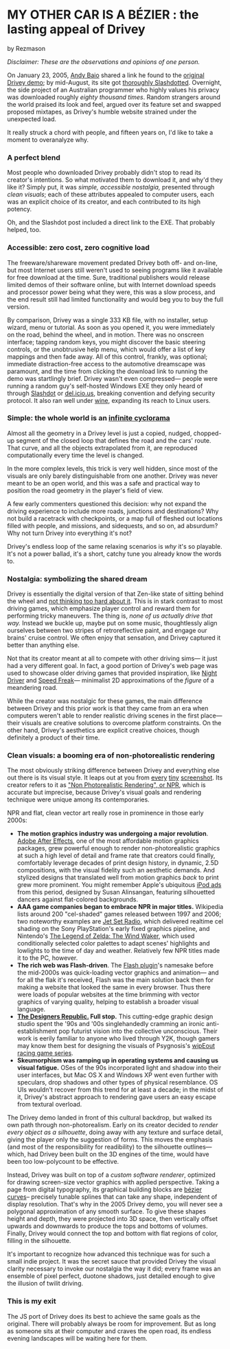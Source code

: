 # MY OTHER CAR IS A BÉZIER : the lasting appeal of Drivey
by Rezmason


*Disclaimer: These are the observations and opinions of one person.*

On January 23, 2005, [Andy Baio](https://waxy.org/) shared a link he found to the [original Drivey demo](http://web.archive.org/web/20211022163339/https://drivey.com/); by mid-August, its site got [thoroughly Slashdotted](https://tech.slashdot.org/story/05/08/10/0151200/moody-non-photo-realistic-driving).
Overnight, the side project of an Australian programmer who highly values his privacy was downloaded roughly *eighty thousand times*. Random strangers around the world praised its look and feel, argued over its feature set and swapped proposed mixtapes, as Drivey's humble website strained under the unexpected load.

It really struck a chord with people, and fifteen years on, I'd like to take a moment to overanalyze why.

### A perfect blend

Most people who downloaded Drivey probably didn't stop to read its creator's intentions. So what motivated them to download it, and why'd they like it? Simply put, it was _simple, accessible nostalgia,_ presented through _clean visuals_; each of these attributes appealed to computer users, each was an explicit choice of its creator, and each contributed to its high potency.

Oh, and the Slashdot post included a direct link to the EXE. That probably helped, too.

### Accessible: zero cost, zero cognitive load

The freeware/shareware movement predated Drivey both off- and on-line, but most Internet users still weren't used to seeing programs like it available for free download at the time. Sure, traditional publishers would release limited demos of their software online, but with Internet download speeds and processor power being what they were, this was a slow process, and the end result still had limited functionality and would beg you to buy the full version. 

By comparison, Drivey was a single 333 KB file, with no installer, setup wizard, menu or tutorial. As soon as you opened it, you were immediately on the road, behind the wheel, and in motion. There was no onscreen interface; tapping random keys, you might discover the basic steering controls, or the unobtrusive help menu, which would offer a list of key mappings and then fade away. All of this control, frankly, was optional; immediate distraction-free access to the automotive dreamscape was paramount, and the time from clicking the download link to running the demo was startlingly brief. Drivey wasn't even compressed— people were running a random guy's self-hosted Windows EXE they only heard of through [Slashdot](https://slashdot.org/faq/slashmeta.shtml) or [del.icio.us](https://en.wikipedia.org/wiki/Delicious_(website)), breaking convention and defying security protocol. It also ran well under [wine](https://www.winehq.org/), expanding its reach to Linux users.

### Simple: the whole world is an [infinite cyclorama](https://en.wikipedia.org/wiki/Cyclorama_(theater))

Almost all the geometry in a Drivey level is just a copied, nudged, chopped-up segment of the closed loop that defines the road and the cars' route. That curve, and all the objects extrapolated from it, are reproduced computationally every time the level is changed.

In the more complex levels, this trick is very well hidden, since most of the visuals are only barely distinguishable from one another. Drivey was never meant to be an open world, and this was a safe and practical way to position the road geometry in the player's field of view.

A few early commenters questioned this decision: why not expand the driving experience to include more roads, junctions and destinations? Why not build a racetrack with checkpoints, or a map full of fleshed out locations filled with people, and missions, and sidequests, and so on, ad absurdum? Why not turn Drivey into everything it's not?

Drivey's endless loop of the same relaxing scenarios is _why_ it's so playable. It's not a power ballad, it's a short, catchy tune you already know the words to.

### Nostalgia: symbolizing the shared dream

Drivey is essentially the digital version of that Zen-like state of sitting behind the wheel and [not thinking too hard about it](https://en.wikipedia.org/wiki/Automaticity). This is in stark contrast to most driving games, which emphasize player control and reward them for performing tricky maneuvers. The thing is, _none of us actually drive that way._ Instead we buckle up, maybe put on some music, thoughtlessly align ourselves between two stripes of retroreflective paint, and engage our brains' cruise control. We often enjoy that sensation, and Drivey captured it better than anything else.

Not that its creator meant at all to compete with other driving sims— it just had a very different goal. In fact, a good portion of Drivey's web page was used to showcase older driving games that provided inspiration, like [Night Driver](https://en.wikipedia.org/wiki/Night_Driver_(video_game)) and [Speed Freak](https://en.wikipedia.org/wiki/Speed_Freak)— minimalist 2D approximations of the *figure* of a meandering road.

While the creator was nostalgic for these games, the main difference between Drivey and this prior work is that they came from an era when computers weren't able to render realistic driving scenes in the first place— their visuals are creative solutions to overcome platform constraints. On the other hand, Drivey's aesthetics are explicit creative choices, though definitely a product of their time.

### Clean visuals: a booming era of non-photorealistic rendering

The most obviously striking difference between Drivey and everything else out there is its visual style. It leaps out at you from [every](http://web.archive.org/web/20070810131900/http://drivey.com/640/030.gif) [tiny](http://web.archive.org/web/20070720090753/http://drivey.com/img/002.gif) [screenshot](http://web.archive.org/web/20070720090714/http://drivey.com/img/copper.jpg). Its creator refers to it as ["Non Photorealistic Rendering", or NPR](https://en.wikipedia.org/wiki/Non-photorealistic_rendering), which is accurate but imprecise, because Drivey's visual goals and rendering technique were unique among its contemporaries.

NPR and flat, clean vector art really rose in prominence in those early 2000s:

- **The motion graphics industry was undergoing a major revolution**. [Adobe After Effects](https://en.wikipedia.org/wiki/Adobe_After_Effects), one of the most affordable motion graphics packages, grew powerful enough to render non-photorealistic graphics at such a high level of detail and frame rate that creators could finally, comfortably leverage decades of print design history, in dynamic, 2.5D compositions, with the visual fidelity such an aesthetic demands. And stylized designs that translated well from motion graphics _back_ to print grew more prominent. You might remember Apple's ubiquitous [iPod ads](https://en.wikipedia.org/wiki/IPod_advertising#Silhouette_style) from this period, designed by Susan Alinsangan, featuring silhouetted dancers against flat-colored backgrounds.
- **AAA game companies began to embrace NPR in major titles.** Wikipedia lists around 200 "cel-shaded" games released between 1997 and 2006; two noteworthy examples are [Jet Set Radio](https://en.wikipedia.org/wiki/Jet_Set_Radio), which delivered realtime cel shading on the Sony PlayStation's early fixed graphics pipeline, and Nintendo's [The Legend of Zelda: The Wind Waker](https://en.wikipedia.org/wiki/The_Legend_of_Zelda:_The_Wind_Waker), which used conditionally selected color palettes to adapt scenes' highlights and lowlights to the time of day and weather. Relatively few NPR titles made it to the PC, however.
- **The rich web was Flash-driven**. The [Flash plugin](https://en.wikipedia.org/wiki/Adobe_Flash)'s namesake before the mid-2000s was quick-loading vector graphics and animation— and for all the flak it's received, Flash was the main solution back then for making a website that looked the same in every browser. Thus there were loads of popular websites at the time brimming with vector graphics of varying quality, helping to establish a broader visual language.
- **[The Designers Republic.](https://www.thedesignersrepublic.com/) Full stop.** This cutting-edge graphic design studio spent the '90s and '00s singlehandedly cramming an ironic anti-establishment pop futurist vision into the collective unconscious. Their work is eerily familiar to anyone who lived through Y2K, though gamers may know them best for designing the visuals of Psygnosis's [wipEout racing game series](https://en.wikipedia.org/wiki/Wipeout_(series)).
- **Skeumorphism was ramping up in operating systems and causing us visual fatigue.** OSes of the 90s incorporated light and shadow into their user interfaces, but Mac OS X and Windows XP went even further with speculars, drop shadows and other types of physical resemblance. OS UIs wouldn't recover from this trend for at least a decade; in the midst of it, Drivey's abstract approach to rendering gave users an easy escape from textural overload.

The Drivey demo landed in front of this cultural backdrop, but walked its own path through non-photorealism. Early on its creator decided to _render every object as a silhouette_, doing away with any texture and surface detail, giving the player only the suggestion of forms. This moves the emphasis (and most of the responsibility for readibility) to the silhouette outlines— which, had Drivey been built on the 3D engines of the time, would have been too low-polycount to be effective.

Instead, Drivey was built on top of a _custom software renderer_, optimized for drawing screen-size vector graphics with applied perspective. Taking a page from digital typography, its graphical building blocks are [bézier curves](https://en.wikipedia.org/wiki/B%C3%A9zier_curve)– precisely tunable splines that can take any shape, independent of display resolution. That's why in the 2005 Drivey demo, you will never see a polygonal approximation of any smooth surface. To give these shapes height and depth, they were projected into 3D space, then vertically offset upwards and downwards to produce the tops and bottoms of volumes. Finally, Drivey would connect the top and bottom with flat regions of color, filling in the silhouette.

It's important to recognize how advanced this technique was for such a small indie project. It was the secret sauce that provided Drivey the visual clarity necessary to invoke our nostalgia the way it did; every frame was an ensemble of pixel perfect, duotone shadows, just detailed enough to give the illusion of twilit driving.

### This is my exit

The JS port of Drivey does its best to achieve the same goals as the original. There will probably always be room for improvement. But as long as someone sits at their computer and craves the open road, its endless evening landscapes will be waiting here for them.
